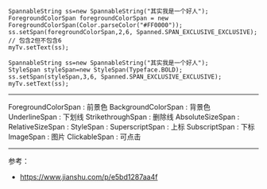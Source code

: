 
```
SpannableString ss=new SpannableString("其实我是一个好人");
ForegroundColorSpan foregroundColorSpan = new ForegroundColorSpan(Color.parseColor("#FF0000"));
ss.setSpan(foregroundColorSpan,2,6, Spanned.SPAN_EXCLUSIVE_EXCLUSIVE); // 包含2但不包含6
myTv.setText(ss);
```

```
SpannableString ss=new SpannableString("其实我是一个好人");
StyleSpan styleSpan=new StyleSpan(Typeface.BOLD);
ss.setSpan(styleSpan,3,6, Spanned.SPAN_EXCLUSIVE_EXCLUSIVE);
myTv.setText(ss);
```

---

ForegroundColorSpan : 前景色
BackgroundColorSpan : 背景色
UnderlineSpan : 下划线
StrikethroughSpan : 删除线
AbsoluteSizeSpan : 
RelativeSizeSpan : 
StyleSpan : 
SuperscriptSpan : 上标
SubscriptSpan : 下标
ImageSpan : 图片
ClickableSpan : 可点击

---

参考：

* https://www.jianshu.com/p/e5bd1287aa4f

